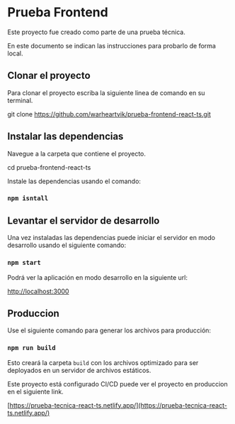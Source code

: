 # Prueba Frontend

Este proyecto fue creado como parte de una prueba técnica.

En este documento se indican las instrucciones para probarlo de forma local.

## Clonar el proyecto

Para clonar el proyecto escriba la siguiente linea de comando en su terminal.

git clone https://github.com/warheartvik/prueba-frontend-react-ts.git

## Instalar las dependencias

Navegue a la carpeta que contiene el proyecto.

cd prueba-frontend-react-ts

Instale las dependencias usando el comando:

### `npm isntall`

## Levantar el servidor de desarrollo

Una vez instaladas las dependencias puede iniciar el servidor en modo desarrollo usando el siguiente comando:

### `npm start`

Podrá ver la aplicación en modo desarrollo en la siguiente url:
 
[http://localhost:3000](http://localhost:3000)

## Produccion

Use el siguiente comando para generar los archivos para producción:

### `npm run build`

Esto creará la carpeta `build` con los archivos optimizado para ser deployados en un servidor de archivos estáticos.

Este proyecto está configurado CI/CD puede ver el proyecto en produccion en el siguiente link.

[https://prueba-tecnica-react-ts.netlify.app/](https://prueba-tecnica-react-ts.netlify.app/)

